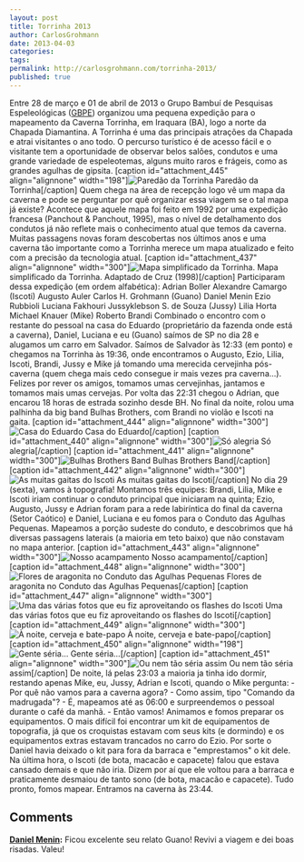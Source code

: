 ```yaml
---
layout: post
title: Torrinha 2013
author: CarlosGrohmann
date: 2013-04-03
categories: 
tags: 
permalink: http://carlosgrohmann.com/torrinha-2013/
published: true
---
```



Entre 28 de março e 01 de abril de 2013 o Grupo Bambuí de Pesquisas Espeleológicas ([GBPE](http://bambui.org.br/)) organizou uma pequena expedição para o mapeamento da Caverna Torrinha, em Iraquara (BA), logo a norte da Chapada Diamantina.  A Torrinha é uma das principais atrações da Chapada e atrai visitantes o ano todo. O percurso turístico é de acesso fácil e o visitante tem a oportunidade de observar belos salões, condutos e uma grande variedade de espeleotemas, alguns muito raros e frágeis, como as grandes agulhas de gipsita. [caption id="attachment_445" align="alignnone" width="198"]![Paredão da Torrinha](/blog/wp-content/uploads/2013/04/DSC_1077_small-198x300.jpg) Paredão da Torrinha[/caption] Quem chega na área de recepção logo vê um mapa da caverna e pode se perguntar por quê organizar essa viagem se o tal mapa já existe? Acontece que aquele mapa foi feito em 1992 por uma expedição francesa (Panchout & Panchout, 1995), mas o nível de detalhamento dos condutos já não reflete mais o conhecimento atual que temos da caverna. Muitas passagens novas foram descobertas nos últimos anos e uma caverna tão importante como a Torrinha merece um mapa atualizado e feito com a precisão da tecnologia atual. [caption id="attachment_437" align="alignnone" width="300"]![Mapa simplificado da Torrinha.](http://carlosgrohmann.com/blog/wp-content/uploads/2013/04/mapa_torrinha-300x292.png) Mapa simplificado da Torrinha. Adaptado de Cruz (1998)[/caption] Participaram dessa expedição (em ordem alfabética): Adrian Boller Alexandre Camargo (Iscoti) Augusto Auler Carlos H. Grohmann (Guano) Daniel Menin Ezio Rubbioli Luciana Fakhouri Jussyklebson S. de Souza (Jussy) Lilia Horta Michael Knauer (Mike) Roberto Brandi Combinado o encontro com o restante do pessoal na casa do Eduardo (proprietário da fazenda onde está a caverna), Daniel, Luciana e eu (Guano) saímos de SP no dia 28 e alugamos um carro em Salvador. Saímos de Salvador às 12:33 (em ponto) e chegamos na Torrinha às 19:36, onde encontramos o Augusto, Ezio, Lilia, Iscoti, Brandi, Jussy e Mike já tomando uma merecida cervejinha pós-caverna (quem chega mais cedo consegue ir mais vezes pra caverna...). Felizes por rever os amigos, tomamos umas cervejinhas, jantamos e tomamos mais umas cervejas. Por volta das 22:31 chegou o Adrian, que encarou 18 horas de estrada sozinho desde BH. No final da noite, rolou uma palhinha da big band Bulhas Brothers, com Brandi no violão e Iscoti na gaita. [caption id="attachment_444" align="alignnone" width="300"]![Casa do Eduardo](http://carlosgrohmann.com/blog/wp-content/uploads/2013/04/DSC_1075_small-300x198.jpg) Casa do Eduardo[/caption] [caption id="attachment_440" align="alignnone" width="300"]![Só alegria](http://carlosgrohmann.com/blog/wp-content/uploads/2013/04/DSC_1035_small-300x198.jpg) Só alegria[/caption] [caption id="attachment_441" align="alignnone" width="300"]![Bulhas Brothers Band](http://carlosgrohmann.com/blog/wp-content/uploads/2013/04/DSC_1052_small-300x198.jpg) Bulhas Brothers Band[/caption] [caption id="attachment_442" align="alignnone" width="300"]![As muitas gaitas do Iscoti](http://carlosgrohmann.com/blog/wp-content/uploads/2013/04/DSC_1055_small-300x198.jpg) As muitas gaitas do Iscoti[/caption] No dia 29 (sexta), vamos à topografia! Montamos três equipes: Brandi, Lilia, Mike e Iscoti iriam continuar o conduto principal que iniciaram na quinta; Ezio, Augusto, Jussy e Adrian foram para a rede labiríntica do final da caverna (Setor Caótico) e Daniel, Luciana e eu fomos para o Conduto das Agulhas Pequenas. Mapeamos a porção sudeste do conduto, e descobrimos que há diversas passagens laterais (a maioria em teto baixo) que não constavam no mapa anterior. [caption id="attachment_443" align="alignnone" width="300"]![Nosso acampamento](http://carlosgrohmann.com/blog/wp-content/uploads/2013/04/DSC_1071_small-300x198.jpg) Nosso acampamento[/caption] [caption id="attachment_448" align="alignnone" width="300"]![Flores de aragonita no Conduto das Agulhas Pequenas](http://carlosgrohmann.com/blog/wp-content/uploads/2013/04/DSC_1106_small-300x198.jpg) Flores de aragonita no Conduto das Agulhas Pequenas[/caption] [caption id="attachment_447" align="alignnone" width="300"]![Uma das várias fotos que eu fiz aproveitando os flashes do Iscoti](http://carlosgrohmann.com/blog/wp-content/uploads/2013/04/DSC_1096_small-300x198.jpg) Uma das várias fotos que eu fiz aproveitando os flashes do Iscoti[/caption] [caption id="attachment_449" align="alignnone" width="300"]![À noite, cerveja e bate-papo](http://carlosgrohmann.com/blog/wp-content/uploads/2013/04/DSC_1123_small-300x198.jpg) À noite, cerveja e bate-papo[/caption] [caption id="attachment_450" align="alignnone" width="198"]![Gente séria...](http://carlosgrohmann.com/blog/wp-content/uploads/2013/04/DSC_1137_small-198x300.jpg) Gente séria...[/caption] [caption id="attachment_451" align="alignnone" width="300"]![Ou nem tão séria assim](http://carlosgrohmann.com/blog/wp-content/uploads/2013/04/DSC_1140_small-300x198.jpg) Ou nem tão séria assim[/caption] De noite, lá pelas 23:03 a maioria ja tinha ido dormir, restando apenas Mike, eu, Jussy, Adrian e Iscoti, quando o Mike pergunta: \- Por quê não vamos para a caverna agora? \- Como assim, tipo "Comando da madrugada"? \- É, mapeamos até as 06:00 e surpreendemos o pessoal durante o café da manhã. \- Então vamos! Animamos e fomos preparar os equipamentos. O mais difícil foi encontrar um kit de equipamentos de topografia, já que os croquistas estavam com seus kits (e dormindo) e os equipamentos extras estavam trancados no carro do Ezio. Por sorte o Daniel havia deixado o kit para fora da barraca e "emprestamos" o kit dele. Na última hora, o Iscoti (de bota, macacão e capacete) falou que estava cansado demais e que não iria. Dizem por aí que ele voltou para a barraca e praticamente desmaiou de tanto sono (de bota, macacão e capacete). Tudo pronto, fomos mapear. Entramos na caverna às 23:44.



## Comments



**[Daniel Menin](#96 "2013-04-04 22:40:36"):** Ficou excelente seu relato Guano! Revivi a viagem e dei boas risadas. Valeu!



